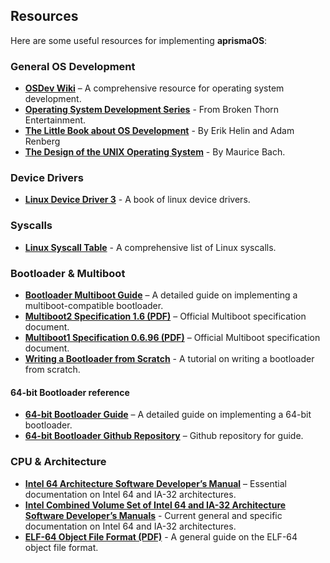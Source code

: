 ## Resources

Here are some useful resources for implementing **aprismaOS**:

### General OS Development
- [**OSDev Wiki**](https://wiki.osdev.org/) – A comprehensive resource for operating system development.
- [**Operating System Development Series**](http://brokenthorn.com/Resources/OSDevIndex.html) - From Broken Thorn Entertainment.
- [**The Little Book about OS Development**](https://littleosbook.github.io/book.pdf) - By Erik Helin and Adam Renberg
- [**The Design of the UNIX Operating System**](https://github.com/jyfc/ebook/tree/master/03_operating_system) - By Maurice Bach.

### Device Drivers
- [**Linux Device Driver 3**](https://lwn.net/Kernel/LDD3/) - A book of linux device drivers.

### Syscalls
- [**Linux Syscall Table**](https://filippo.io/linux-syscall-table/) - A comprehensive list of Linux syscalls.

### Bootloader & Multiboot
- [**Bootloader Multiboot Guide**](https://thejat.in/learn/the-bootloader-multiboot) – A detailed guide on implementing a multiboot-compatible bootloader.
- [**Multiboot2 Specification 1.6 (PDF)**](https://nongnu.askapache.com/grub/phcoder/multiboot.pdf) – Official Multiboot specification document.
- [**Multiboot1 Specification 0.6.96 (PDF)**](https://www.gnu.org/software/grub/manual/multiboot/multiboot.pdf) – Official Multiboot specification document.
- [**Writing a Bootloader from Scratch**](https://www.cs.cmu.edu/~410-s07/p4/p4-boot.pdf) - A tutorial on writing a bootloader from scratch.

#### 64-bit Bootloader reference
- [**64-bit Bootloader Guide**](http://ringzeroandlower.com/2017/08/08/x86-64-kernel-boot.html) – A detailed guide on implementing a 64-bit bootloader.
- [**64-bit Bootloader Github Repository**](https://github.com/missimer/x86-64-kernel-boot/) – Github repository for guide.

### CPU & Architecture
- [**Intel 64 Architecture Software Developer’s Manual**](https://www.intel.com/content/dam/www/public/us/en/documents/manuals/64-ia-32-architectures-software-developer-vol-3a-part-1-manual.pdf) – Essential documentation on Intel 64 and IA-32 architectures.
- [**Intel Combined Volume Set of Intel 64 and IA-32 Architecture Software Developer’s Manuals**](https://www.intel.com/content/www/us/en/developer/articles/technical/intel-sdm.html) - Current general and specific documentation on Intel 64 and IA-32 architectures.
- [**ELF-64 Object File Format (PDF)**](https://www.uclibc.org/docs/elf-64-gen.pdf) - A general guide on the ELF-64 object file format.

